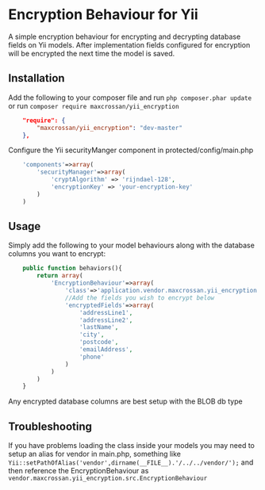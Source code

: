 Encryption Behaviour for Yii
============================

A simple encryption behaviour for encrypting and decrypting database fields on Yii models.
After implementation fields configured for encryption will be encrypted the next time the model is saved.

## Installation

Add the following to your composer file and run `php composer.phar update` or run `composer require maxcrossan/yii_encryption`

```json
    "require": {
        "maxcrossan/yii_encryption": "dev-master"
    },
```

Configure the Yii securityManger component in protected/config/main.php

```php
    'components'=>array(
        'securityManager'=>array(
            'cryptAlgorithm' => 'rijndael-128',
            'encryptionKey' => 'your-encryption-key'
        )
    )
```

## Usage

Simply add the following to your model behaviours along with the database columns you want to encrypt:

```php
    public function behaviors(){
        return array(
            'EncryptionBehaviour'=>array(
                'class'=>'application.vendor.maxcrossan.yii_encryption.src.EncryptionBehaviour',
                //Add the fields you wish to encrypt below
                'encryptedFields'=>array(
                    'addressLine1',
                    'addressLine2',
                    'lastName',
                    'city',
                    'postcode',
                    'emailAddress',
                    'phone'
                )
            )
        )
    }
```

Any encrypted database columns are best setup with the BLOB db type


## Troubleshooting

If you have problems loading the class inside your models you may need to setup an alias for vendor in main.php, something like ` Yii::setPathOfAlias('vendor',dirname(__FILE__).'/../../vendor/');` and then reference the EncryptionBehaviour as `vendor.maxcrossan.yii_encryption.src.EncryptionBehaviour`